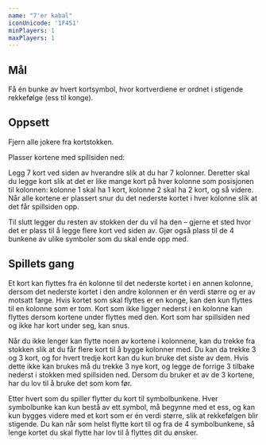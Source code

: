 ```yaml
---
name: "7'er kabal"
iconUnicode: '1F451'
minPlayers: 1
maxPlayers: 1
---
```

## Mål

Få én bunke av hvert kortsymbol, hvor kortverdiene er ordnet i stigende
rekkefølge (ess til konge).

## Oppsett

Fjern alle jokere fra kortstokken.

Plasser kortene med spillsiden ned:

Legg 7 kort ved siden av hverandre slik at du har 7 kolonner.
Deretter skal du legge kort slik at det er like mange kort på hver kolonne som
posisjonen til kolonnen: kolonne 1 skal ha 1 kort, kolonne 2 skal ha 2 kort, og
så videre. Når alle kortene er plassert snur du det nederste kortet i hver kolonne
slik at det får spillsiden opp.

Til slutt legger du resten av stokken der du vil  ha den – gjerne et sted hvor det
er plass til å legge flere kort ved siden av. Gjør  også plass til de 4 bunkene av
ulike symboler som du skal ende opp med.

## Spillets gang

Et kort kan flyttes fra én kolonne til det nederste kortet i en annen kolonne,
dersom det nederste kortet i den andre kolonnen er én verdi større og er av motsatt
farge. Hvis kortet som skal flyttes er en konge, kan den kun flyttes til en kolonne
som er tom. Kort som ikke ligger nederst i en kolonne kan flyttes dersom kortene
under flyttes med den. Kort som har spillsiden ned og ikke har kort under seg, kan
snus.

Når du ikke lenger kan flytte noen av kortene i kolonnene, kan du trekke fra stokken 
slik at du får flere kort til å bygge kolonner med. Du kan da trekke 3 og 3 kort, og
for hvert tredje kort kan du kun bruke det siste av dem. Hvis dette ikke kan brukes
må du trekke 3 nye kort, og legge de forrige 3 tilbake nederst i stokken med spillsiden
ned. Dersom du bruker et av de 3 kortene, har du lov til å bruke det som kom før.

Etter hvert som du spiller flytter du kort til symbolbunkene. Hver symbolbunke kan kun
bestå av ett symbol, må begynne med et ess, og kan kun bygges videre med et kort som er
én verdi større, slik at rekkefølgen blir stigende. Du kan når som helst flytte kort
til og fra de 4 symbolbunkene, så lenge kortet du skal flytte har lov til å flyttes dit
du ønsker.
